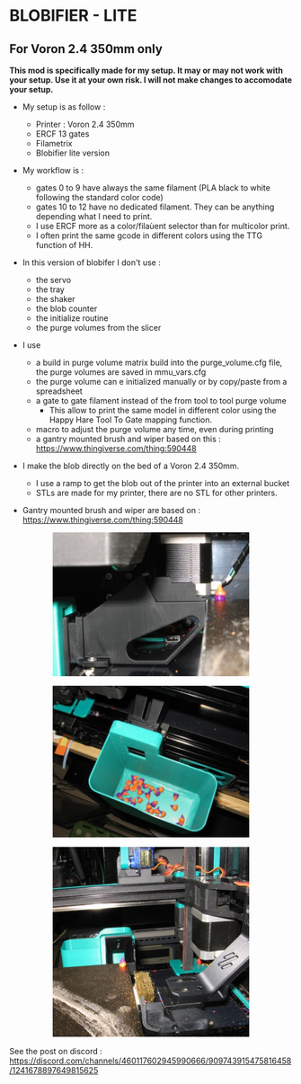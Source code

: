 # **BLOBIFIER - LITE**
## **For Voron 2.4 350mm only**

**This mod is specifically made for my setup. It may or may not work with your setup. Use it at your own risk. I will not make changes to accomodate your setup.** 

* My setup is as follow : 
  * Printer : Voron 2.4 350mm
  * ERCF 13 gates
  * Filametrix
  * Blobifier lite version
* My workflow is :
  * gates 0 to 9 have always the same filament (PLA black to white following the standard color code)
  * gates 10 to 12 have no dedicated filament. They can be anything depending what I need to print.
  * I use ERCF more as a color/filaùent selector than for multicolor print.
  * I often print the same gcode in different colors using the TTG function of HH.

* In this version of blobifer I don't use  :
   * the servo
   * the tray
   * the shaker
   * the blob counter
   * the initialize routine
   * the purge volumes from the slicer
 * I use
   *  a build in purge volume matrix build into the purge_volume.cfg file, the purge volumes are saved in mmu_vars.cfg
   *  the purge volume can e initialized manually or by copy/paste from a spreadsheet 
   *  a gate to gate filament instead of the from tool to tool purge volume
      *  This allow to print the same model in different color using the Happy Hare Tool To Gate mapping function.
   *  macro to adjust the purge volume any time, even during printing
   *  a gantry mounted brush and wiper based on this : https://www.thingiverse.com/thing:590448
* I make the blob directly on the bed of a Voron 2.4 350mm.
  * I use a ramp to get the blob out of the printer into an external bucket
  * STLs are made for my printer, there are no STL for other printers.








* Gantry mounted brush and wiper are based on : https://www.thingiverse.com/thing:590448


<p align=center><img src="Images/Ramp.JPG" width="350" alt="Ramp.JPG">
<p align=center><img src="Images/Bucket.JPG" width="350" alt="Bucket.JPG">
<p align=center><img src="Images/Brush.JPG" width="350" alt="Brush.JPG">

See the post on discord : https://discord.com/channels/460117602945990666/909743915475816458/1241678897649815625
